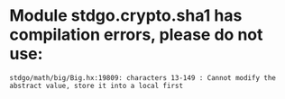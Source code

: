 # Module stdgo.crypto.sha1 has compilation errors, please do not use:
```
stdgo/math/big/Big.hx:19809: characters 13-149 : Cannot modify the abstract value, store it into a local first

```

